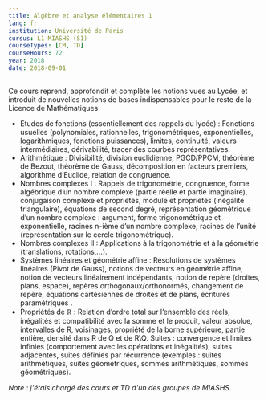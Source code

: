 ```yaml
---
title: Algèbre et analyse élémentaires 1
lang: fr
institution: Université de Paris
cursus: L1 MIASHS (S1)
courseTypes: [CM, TD]
courseHours: 72
year: 2018
date: 2018-09-01
---
```


Ce cours reprend, approfondit et complète les notions vues au Lycée, et introduit de nouvelles notions de bases indispensables pour le reste de la Licence de Mathématiques

- Etudes de fonctions (essentiellement des rappels du lycée) : Fonctions usuelles (polynomiales, rationnelles, trigonométriques, exponentielles, logarithmiques, fonctions puissances), limites, continuité, valeurs intermédiaires, dérivabilité, tracer des courbes représentatives.
- Arithmétique : Divisibilité, division euclidienne, PGCD/PPCM, théorème de Bezout, théorème de Gauss, décomposition en facteurs premiers, algorithme d’Euclide, relation de congruence.
- Nombres complexes I : Rappels de trigonométrie, congruence, forme algébrique d’un nombre complexe (partie réelle et partie imaginaire), conjugaison complexe et propriétés, module et propriétés (inégalité triangulaire), équations de second degré, représentation géométrique d’un nombre complexe : argument, forme trigonométrique et exponentielle, racines n-ième d’un nombre complexe, racines de l’unité (représentation sur le cercle trigonométrique).
- Nombres complexes II : Applications à la trigonométrie et à la géométrie (translations, rotations,...).
- Systèmes linéaires et géométrie affine : Résolutions de systèmes linéaires (Pivot de Gauss), notions de vecteurs en géométrie affine, notion de vecteurs linéairement indépendants, notion de repère (droites, plans, espace), repères orthogonaux/orthonormés, changement de repère, équations cartésiennes de droites et de plans, écritures paramétriques .
- Propriétés de $\mathbb{R}$ : Relation d’ordre total sur l’ensemble des réels, inégalités et compatibilité avec la somme et le produit, valeur absolue, intervalles de R, voisinages, propriété de la borne supérieure, partie entière, densité dans R de Q et de R\Q.
Suites : convergence et limites infinies (comportement avec les opérations et inégalités), suites adjacentes, suites définies par récurrence (exemples : suites arithmétiques, suites géométriques, sommes arithmétiques, sommes géométriques).

*Note : j'étais chargé des cours et TD d'un des groupes de MIASHS.*
